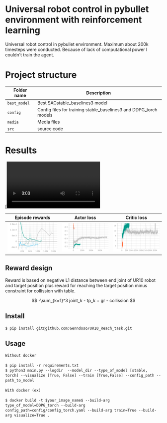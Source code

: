 # Universal robot control in pybullet environment with reinforcement learning
Universal robot control in pybullet environment. Maximum about 200k timesteps were conducted. Because of lack of computational power I couldn't train the agent.

# Project structure

|Folder name       |                     Description                                    |
|------------------|--------------------------------------------------------------------|
|`best_model`   |  Best SACstable_baselines3 model                                         |
|`config`            | Config files for training stable_baselines3 and DDPG_torch models                               |
|`media`          | Media files                |
|`src`          |  source code             |

# Results 

[![Rendering](https://github.com/Genndoso/UR10_Reach_task/blob/main/Media/vid.mp4)

Episode rewards             |  Actor loss              | Critic loss
:-------------------------:|:-------------------------: | :-------------------------:
![](https://github.com/Genndoso/UR10_Reach_task/blob/main/Media/eval_mean_reward.png)  |  ![](https://github.com/Genndoso/UR10_Reach_task/blob/main/Media/Actor_loss.png) | ![](https://github.com/Genndoso/UR10_Reach_task/blob/main/Media/Critic_loss.png)


## Reward design
Reward is based on negative L1 distance between end joint of UR10 robot and target position plus reward for reaching the target position minus constraint for collission with table.

$$ -\sum_{k=1}^3  joint_k - tp_k   + gr - collission $$


## Install
```
$ pip install git@github.com:Genndoso/UR10_Reach_task.git 

```

## Usage
```
Without docker

$ pip install -r requirements.txt
$ python3 main.py --logdir  --model_dir --type_of_model [stable, torch] --visualize [True, False] --train [True,False] --config_path --path_to_model

With docker (ex)

$ docker build -t $your_image_name$ --build-arg type_of_model=DDPG_torch --build-arg config_path=config/config_torch.yaml --build-arg train=True --build-arg visualize=True .

